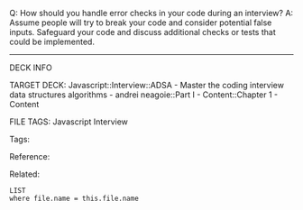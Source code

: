 Q: How should you handle error checks in your code during an interview?
A: Assume people will try to break your code and consider potential false inputs. Safeguard your code and discuss additional checks or tests that could be implemented.
<!--ID: 1690026322017-->

---

DECK INFO

TARGET DECK: Javascript::Interview::ADSA - Master the coding interview data structures algorithms - andrei neagoie::Part I - Content::Chapter 1 - Content

FILE TAGS: Javascript Interview

Tags:

Reference:

Related:

```dataview
LIST
where file.name = this.file.name
```
